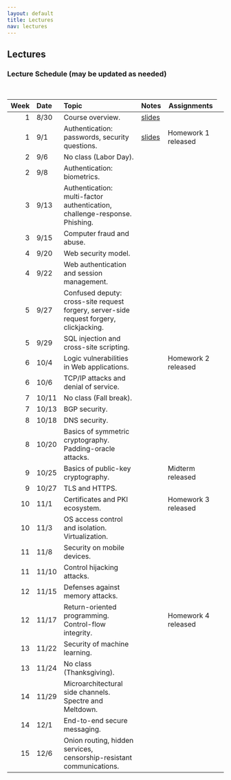 ```yaml
---
layout: default
title: Lectures
nav: lectures
---
```


## Lectures

<h3 id="toc_2">Lecture Schedule (may be updated as needed)</h3>
<br>
<table>
<thead>
<tr>
<th align="right">Week</th>
<th align="left">Date</th>
<th align="left">Topic</th>
<th>Notes</th>
<th>Assignments</th>
</tr>
</thead>
<tbody>
  
<tr>
<td align="right">1</td>
<td align="left">8/30</td>
<td align="left">Course overview.</td>
<td><a href="{{ site.url }}/lectures/intro.pdf">slides</a></td>
<td></td>
<td></td>
</tr>

<tr>
<td align="right">1</td>
<td align="left">9/1</td>
<td align="left">Authentication: passwords, security questions.</td>
<td><a href="{{ site.url }}/lectures/auth.pptx">slides</a></td>
<td>Homework 1 released</td>
</tr>

<tr>
<td align="right">2</td>
<td align="left">9/6</td>
<td align="left">No class (Labor Day).</td>
<td></td>
<td></td>
</tr>
  
<tr>
<td align="right">2</td>
<td align="left">9/8</td>
<td align="left">Authentication: biometrics.</td>
<td></td>
<td></td>
</tr>
  
<tr>
<td align="right">3</td>
<td align="left">9/13</td>
<td align="left">Authentication: multi-factor authentication, challenge-response.  Phishing.</td>
<td></td>
<td></td>
</tr>
  
<tr>
<td align="right">3</td>
<td align="left">9/15</td>
<td align="left">Computer fraud and abuse.</td>
<td></td>
<td></td>
</tr>
  
<tr>
<td align="right">4</td>
<td align="left">9/20</td>
<td align="left">Web security model.</td>
<td></td>
<td></td>
</tr>
  
 <tr>
<td align="right">4</td>
<td align="left">9/22</td>
<td align="left">Web authentication and session management.</td>
<td></td>
<td></td>
</tr>
  
<tr>
<td align="right">5</td>
<td align="left">9/27</td>
<td align="left">Confused deputy: cross-site request forgery, server-side request forgery, clickjacking.</td>
<td></td>
<td></td>
</tr>
  
<tr>
<td align="right">5</td>
<td align="left">9/29</td>
<td align="left">SQL injection and cross-site scripting.</td>
<td></td>
<td></td>
</tr>
  
<tr>
<td align="right">6</td>
<td align="left">10/4</td>
<td align="left">Logic vulnerabilities in Web applications.</td>
<td></td>
<td>Homework 2 released</td>
</tr>
  
<tr>
<td align="right">6</td>
<td align="left">10/6</td>
<td align="left">TCP/IP attacks and denial of service.</td>
<td></td>
<td></td>
</tr>
  
<tr>
<td align="right">7</td>
<td align="left">10/11</td>
<td align="left">No class (Fall break).</td>
<td></td>
<td></td>
</tr>
  
<tr>
<td align="right">7</td>
<td align="left">10/13</td>
<td align="left">BGP security.</td>
<td></td>
<td></td>
</tr>
  
<tr>
<td align="right">8</td>
<td align="left">10/18</td>
<td align="left">DNS security.</td>
<td></td>
<td></td>
</tr>
  
<tr>
<td align="right">8</td>
<td align="left">10/20</td>
<td align="left">Basics of symmetric cryptography. Padding-oracle attacks.</td>
<td></td>
<td></td>
</tr>
  
<tr>
<td align="right">9</td>
<td align="left">10/25</td>
<td align="left">Basics of public-key cryptography.</td>
<td></td>
<td>Midterm released</td>
</tr>
  
<tr>
<td align="right">9</td>
<td align="left">10/27</td>
<td align="left">TLS and HTTPS.</td>
<td></td>
<td></td>
</tr>
  
<tr>
<td align="right">10</td>
<td align="left">11/1</td>
<td align="left">Certificates and PKI ecosystem.</td>
<td></td>
<td>Homework 3 released</td>
</tr>
  
<tr>
<td align="right">10</td>
<td align="left">11/3</td>
<td align="left">OS access control and isolation. Virtualization.</td>
<td></td>
<td></td>
</tr>
  
<tr>
<td align="right">11</td>
<td align="left">11/8</td>
<td align="left">Security on mobile devices.</td>
<td></td>
<td></td>
</tr>
  
<tr>
<td align="right">11</td>
<td align="left">11/10</td>
<td align="left">Control hijacking attacks.</td>
<td></td>
<td></td>
</tr>
  
<tr>
<td align="right">12</td>
<td align="left">11/15</td>
<td align="left">Defenses against memory attacks.</td>
<td></td>
<td></td>
</tr>
  
<tr>
<td align="right">12</td>
<td align="left">11/17</td>
<td align="left">Return-oriented programming. Control-flow integrity.</td>
<td></td>
<td>Homework 4 released</td>
</tr>
  
<tr>
<td align="right">13</td>
<td align="left">11/22</td>
<td align="left">Security of machine learning.</td>
<td></td>
<td></td>
</tr>
  
<tr>
<td align="right">13</td>
<td align="left">11/24</td>
<td align="left">No class (Thanksgiving).</td>
<td></td>
<td></td>
</tr>
  
<tr>
<td align="right">14</td>
<td align="left">11/29</td>
<td align="left">Microarchitectural side channels. Spectre and Meltdown.</td>
<td></td>
<td></td>
</tr>
  
<tr>
<td align="right">14</td>
<td align="left">12/1</td>
<td align="left">End-to-end secure messaging.</td>
<td></td>
<td></td>
</tr>
  
<tr>
<td align="right">15</td>
<td align="left">12/6</td>
<td align="left">Onion routing, hidden services, censorship-resistant communications.</td>
<td></td>
<td></td>
</tr>

</tbody>
</table>
